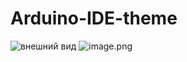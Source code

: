 # Arduino-IDE-theme



![внешний вид](https://s2.radikal.cloud/2024/11/24/image.png)
<img src="https://s2.radikal.cloud/2024/11/24/image.png" alt="image.png" border="0">
